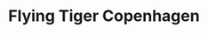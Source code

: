 ---
title: "Flying Tiger Copenhagen"
url: /birmingham/flying-tiger-copenhagen/
shop: variety store
---